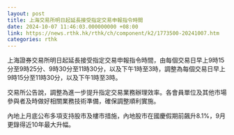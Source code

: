 ```yaml
---
layout: post
title: 上海交易所明日起延長接受指定交易申報指令時間
date: 2024-10-07 11:46:03.000000000 +08:00
link: https://news.rthk.hk/rthk/ch/component/k2/1773500-20241007.htm
categories: rthk
---
```


上海證券交易所明日起延長接受指定交易申報指令時間，由每個交易日早上9時15分至9時25分、9時30分至11時30分，以及下午1時至3時，調整為每個交易日早上9時15分至11時30分，以及下午1時至3時。

交易所公告說，調整為進一步提升指定交易業務辦理效率。各會員單位及其他市場參與者及時做好相關業務技術準備，確保調整順利實施。

內地上月底公布多項支持股市及樓市措施，內地股市在國慶假期前飆升8.1%，9月更錄得近10年最大升幅。
